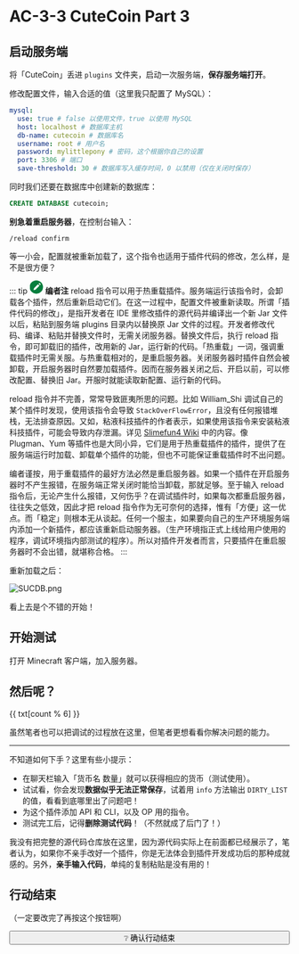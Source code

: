 # AC-3-3 CuteCoin Part 3

## 启动服务端

将「CuteCoin」丢进 `plugins` 文件夹，启动一次服务端，**保存服务端打开**。

修改配置文件，输入合适的值（这里我只配置了 MySQL）：

```yaml
mysql:
  use: true # false 以使用文件，true 以使用 MySQL
  host: localhost # 数据库主机
  db-name: cutecoin # 数据库名
  username: root # 用户名
  password: mylittlepony # 密码，这个根据你自己的设置
  port: 3306 # 端口
  save-threshold: 30 # 数据库写入缓存时间，0 以禁用（仅在关闭时保存）
```

同时我们还要在数据库中创建新的数据库：

```sql
CREATE DATABASE cutecoin;
```

**别急着重启服务器**，在控制台输入：

```
/reload confirm
```

等一小会，配置就被重新加载了，这个指令也适用于插件代码的修改，怎么样，是不是很方便？

::: tip <img src="data:image/svg+xml,%3Csvg xmlns='http://www.w3.org/2000/svg' viewBox='0 0 1028 1024' transform='scale(0.6)' fill='%23fff'%3E%3Cpath d='M1018.319924 112.117535q4.093748 9.210934 6.652341 21.492179t2.558593 25.585928-5.117186 26.609365-16.374994 25.585928q-12.281245 12.281245-22.003898 21.492179t-16.886712 16.374994q-8.187497 8.187497-15.351557 14.32812l-191.382739-191.382739q12.281245-11.257808 29.167958-27.121083t28.144521-25.074209q14.32812-11.257808 29.679676-15.863275t30.191395-4.093748 28.656239 4.605467 24.050772 9.210934q21.492179 11.257808 47.589826 39.402329t40.425766 58.847634zM221.062416 611.554845q6.140623-6.140623 28.656239-29.167958t56.289041-56.80076l74.710909-74.710909 82.898406-82.898406 220.038979-220.038979 191.382739 192.406177-220.038979 220.038979-81.874969 82.898406q-40.937484 39.914047-73.687472 73.175753t-54.242167 54.753885-25.585928 24.562491q-10.234371 9.210934-23.539054 19.445305t-27.632802 16.374994q-14.32812 7.16406-41.960921 17.398431t-57.824197 19.957024-57.312478 16.886712-40.425766 9.210934q-27.632802 3.070311-36.843736-8.187497t-5.117186-37.867173q2.046874-14.32812 9.722653-41.449203t16.374994-56.289041 16.886712-53.730448 13.304682-33.773425q6.140623-14.32812 13.816401-26.097646t22.003898-26.097646z'/%3E%3C/svg%3E" style="background-color:#057E3D; clip-path: circle();" width="24px" height="24px"> **编者注**
reload 指令可以用于热重载插件。服务端运行该指令时，会卸载各个插件，然后重新启动它们。在这一过程中，配置文件被重新读取。所谓「插件代码的修改」，是指开发者在 IDE 里修改插件的源代码并编译出一个新 Jar 文件以后，粘贴到服务端 plugins 目录内以替换原 Jar 文件的过程。开发者修改代码、编译、粘贴并替换文件时，无需关闭服务器。替换文件后，执行 reload 指令，即可卸载旧的插件，改用新的 Jar，运行新的代码。「热重载」一词，强调重载插件时无需关服。与热重载相对的，是重启服务器。关闭服务器时插件自然会被卸载，开启服务器时自然要加载插件。因而在服务器关闭之后、开启以前，可以修改配置、替换旧 Jar。开服时就能读取新配置、运行新的代码。

reload 指令并不完善，常常导致匪夷所思的问题。比如 William_Shi 调试自己的某个插件时发现，使用该指令会导致 `StackOverFlowError`，且没有任何报错堆栈，无法排查原因。又如，粘液科技插件的作者表示，如果使用该指令来安装粘液科技插件，可能会导致内存泄漏。详见 [Slimefun4 Wiki](https://github.com/Slimefun/Slimefun4/wiki/Installing-Slimefun#how-to-install) 中的内容。像 Plugman、Yum 等插件也是大同小异，它们是用于热重载插件的插件，提供了在服务端运行时加载、卸载单个插件的功能，但也不可能保证重载插件时不出问题。

编者谨按，用于重载插件的最好方法必然是重启服务器。如果一个插件在开启服务器时不产生报错，在服务端正常关闭时能恰当卸载，那就足够。至于输入 reload 指令后，无论产生什么报错，又何伤乎？在调试插件时，如果每次都重启服务器，往往失之低效，因此才把 reload 指令作为无可奈何的选择，惟有「方便」这一优点。而「稳定」则根本无从谈起。任何一个服主，如果要向自己的生产环境服务端内添加一个新插件，都应该重新启动服务器。（生产环境指正式上线给用户使用的程序，调试环境指内部测试的程序）。所以对插件开发者而言，只要插件在重启服务器时不会出错，就堪称合格。
:::

重新加载之后：

![SUCDB.png](https://s2.loli.net/2022/04/15/Fqn7c9IuvrVkT8U.png)

看上去是个不错的开始！

## 开始测试

打开 Minecraft 客户端，加入服务器。

## 然后呢？

<script setup>
    import { ref } from 'vue';
    const count = ref(0);
    const txt = [
        "单击开始事件还原",
        "RarityEG：这次轮到你了。",
        "RarityEG：找出程序 Bug 的方法，我在 AC-1-3 和 AC-1-4 中有提到过。",
        "RarityEG：……",
        "RarityEG：让我看看你的能力，就当是结业考试吧。",
        "事件模拟已结束——单击重新模拟"
    ];
</script>

<div @click.native="count++;" class="btn-event">{{ txt[count % 6] }}</div>

虽然笔者也可以把调试的过程放在这里，但笔者更想看看你解决问题的能力。

---

不知道如何下手？这里有些小提示：

- 在聊天栏输入「货币名 数量」就可以获得相应的货币（测试使用）。
- 试试看，你会发现**数据似乎无法正常保存**，试着用 `info` 方法输出 `DIRTY_LIST` 的值，看看到底哪里出了问题吧！
- 为这个插件添加 API 和 CLI，以及 OP 用的指令。
- 测试完工后，记得**删除测试代码**！（不然就成了后门了！）

我没有把完整的源代码仓库放在这里，因为源代码实际上在前面都已经展示了，笔者认为，如果你不亲手改好一个插件，你是无法体会到插件开发成功后的那种成就感的。另外，**亲手输入代码**，单纯的复制粘贴是没有用的！

## 行动结束

（一定要改完了再按这个按钮啊）

<button type='button' class="btn-unconfirmed" style="width:100%;transition:500ms;" onclick="this.innerHTML=' ✓ 恭喜！';document.getElementById('hiddenEle').style.display = 'block';this.className='btn-confirmed';this.onclick=function(){};"> ❔ 确认行动结束 </button>

<div id='hiddenEle' style='display:none;'>

> 行动结果：最终胜利！

恭喜！我想到这个时候你应该非常激动，嗯，这是你应得的。

到此为止，本教程的主要部分就落下帷幕了，听一首歌，然后前往最后一章，笔者还有一点想说的。

<iframe frameborder="no" border="0" marginwidth="0" marginheight="0" width="100%" height="86" src="//music.163.com/outchain/player?type=2&id=28077561&auto=0&height=66"></iframe>

</div>